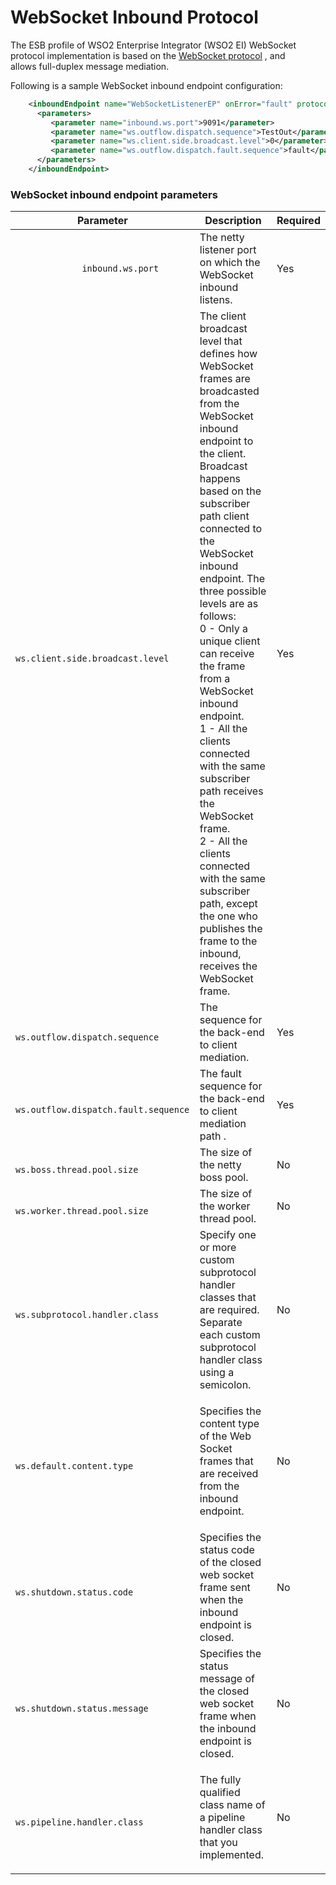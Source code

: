 # WebSocket Inbound Protocol

The ESB profile of WSO2 Enterprise Integrator (WSO2 EI) WebSocket
protocol implementation is based on the [WebSocket
protocol](http://tools.ietf.org/html/rfc6455) , and allows full-duplex
message mediation.

Following is a sample WebSocket inbound endpoint configuration:

``` xml
    <inboundEndpoint name="WebSocketListenerEP" onError="fault" protocol="ws" sequence="TestIn" suspend="false" xmlns="http://ws.apache.org/ns/synapse">
      <parameters>
         <parameter name="inbound.ws.port">9091</parameter>
         <parameter name="ws.outflow.dispatch.sequence">TestOut</parameter> 
         <parameter name="ws.client.side.broadcast.level">0</parameter>
         <parameter name="ws.outflow.dispatch.fault.sequence">fault</parameter>
      </parameters> 
    </inboundEndpoint>
```

### WebSocket inbound endpoint parameters

<table>
<thead>
<tr class="header">
<th>Parameter</th>
<th>Description</th>
<th>Required</th>
</tr>
</thead>
<tbody>
<tr class="odd">
<td><code>             inbound.ws.port            </code></td>
<td>The netty listener port on which the WebSocket inbound listens.</td>
<td>Yes</td>
</tr>
<tr class="even">
<td><code>             ws.client.side.broadcast.level            </code></td>
<td>The client broadcast level that defines how WebSocket frames are broadcasted from the WebSocket inbound endpoint to the client. Broadcast happens based on the subscriber path client connected to the WebSocket inbound endpoint. The three possible levels are as follows:<br />
0 - Only a unique client can receive the frame from a WebSocket inbound endpoint.<br />
1 - All the clients connected with the same subscriber path receives the WebSocket frame.<br />
2 - All the clients connected with the same subscriber path, except the one who publishes the frame to the inbound, receives the WebSocket frame.</td>
<td>Yes</td>
</tr>
<tr class="odd">
<td><code>             ws.outflow.dispatch.sequence            </code></td>
<td>The sequence for the back-end to client mediation.</td>
<td>Yes</td>
</tr>
<tr class="even">
<td><code>             ws.outflow.dispatch.fault.sequence            </code></td>
<td>The fault sequence for the back-end to client mediation path .</td>
<td>Yes</td>
</tr>
<tr class="odd">
<td><code>             ws.boss.thread.pool.size            </code></td>
<td>The size of the netty boss pool.</td>
<td>No</td>
</tr>
<tr class="even">
<td><code>             ws.worker.thread.pool.size            </code></td>
<td>The size of the worker thread pool.</td>
<td>No</td>
</tr>
<tr class="odd">
<td><code>             ws.subprotocol.handler.class            </code></td>
<td>Specify one or more custom subprotocol handler classes that are required. Separate each custom subprotocol handler class using a semicolon.</td>
<td>No</td>
</tr>
<tr class="even">
<td><code>             ws.default.content.type            </code></td>
<td><div class="content-wrapper">
<p>Specifies the content type of the Web Socket frames that are received from the inbound endpoint.</p>
</div></td>
<td>No</td>
</tr>
<tr class="odd">
<td><code>             ws.shutdown.status.code            </code></td>
<td>Specifies the status code of the closed web socket frame sent when the inbound endpoint is closed.</td>
<td>No</td>
</tr>
<tr class="even">
<td><code>             ws.shutdown.status.message            </code></td>
<td>Specifies the status message of the closed web socket frame when the inbound endpoint is closed.</td>
<td>No</td>
</tr>
<tr class="odd">
<td><code>             ws.pipeline.handler.class            </code></td>
<td><p>The fully qualified class name of a pipeline handler class that you implemented.</p></td>
<td>No</td>
</tr>
</tbody>
</table>
